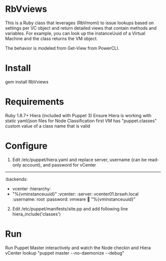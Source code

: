 RbVviews
========
This is a Ruby class that leverages (RbVmomi) to issue lookups based on settings per VC object and return detailed views that contain methods and variables.  For example, you can look up the instanceUuid of a Virtual Machine and the class returns the VM object.

The behavior is modeled from Get-View from PowerCLI.

Install
=======
gem install RbVviews

Requirements
============
Ruby 1.8.7+
Hiera (included with Puppet 3)
Ensure Hiera is working with static yaml/json files for Node Classification first
VM has "puppet.classes" custom value of a class name that is valid

Configure
=========
1) Edit /etc/puppet/hiera.yaml and replace server, username (can be read-only account), and password for vCenter

---
:backends:
   - vcenter
:hierarchy:
   - "%{vminstanceuuid}"
:vcenter:
   :server: vcenter01.brswh.local
   :username: root
   :password: vmware
   :key: "%{vminstanceuuid}"
2) Edit /etc/puppet/manifests/site.pp and add following line
hiera_include('classes')

Run
===
Run Puppet Master interactively and watch the Node checkin and Hiera vCenter lookup "puppet master --no-daemonize --debug"
